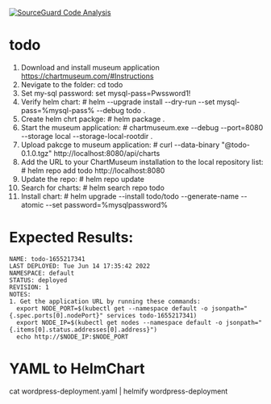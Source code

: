 [![SourceGuard Code Analysis](https://github.com/chkp-ofirs/todo/actions/workflows/SourceGuard.yml/badge.svg)](https://github.com/chkp-ofirs/todo/actions/workflows/SourceGuard.yml)

# todo
 1. Download and install museum application https://chartmuseum.com/#Instructions
 2. Nevigate to the folder: cd todo
 3. Set my-sql password: set mysql-pass=Pwssword1!
 4. Verify helm chart: # helm --upgrade install --dry-run --set mysql-pass=%mysql-pass% --debug todo .
 5. Create helm chrt packge: # helm package .
 6. Start the museum application: # chartmuseum.exe --debug --port=8080 --storage local --storage-local-rootdir . 
 7. Upload pakcge to museum application: #  curl --data-binary "@todo-0.1.0.tgz" http://localhost:8080/api/charts
 8. Add the URL to your ChartMuseum installation to the local repository list: # helm repo add todo http://localhost:8080
 9. Update the repo: # helm repo update
 10. Search for charts: # helm search repo todo
 11. Install chart: # helm upgrade --install todo/todo --generate-name --atomic --set password=%mysqlpassword%
 # Expected Results:
	NAME: todo-1655217341
	LAST DEPLOYED: Tue Jun 14 17:35:42 2022
	NAMESPACE: default
	STATUS: deployed
	REVISION: 1
	NOTES:
	1. Get the application URL by running these commands:
	  export NODE_PORT=$(kubectl get --namespace default -o jsonpath="{.spec.ports[0].nodePort}" services todo-1655217341)
	  export NODE_IP=$(kubectl get nodes --namespace default -o jsonpath="{.items[0].status.addresses[0].address}")
	  echo http://$NODE_IP:$NODE_PORT


# YAML to HelmChart
  cat wordpress-deployment.yaml  | helmify wordpress-deployment
